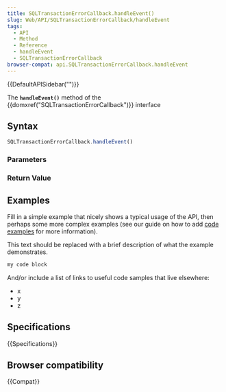 ```yaml
---
title: SQLTransactionErrorCallback.handleEvent()
slug: Web/API/SQLTransactionErrorCallback/handleEvent
tags:
  - API
  - Method
  - Reference
  - handleEvent
  - SQLTransactionErrorCallback
browser-compat: api.SQLTransactionErrorCallback.handleEvent
---
```

{{DefaultAPISidebar("")}}

The **`handleEvent()`** method of the {{domxref("SQLTransactionErrorCallback")}} interface 

## Syntax

```js
SQLTransactionErrorCallback.handleEvent()
```

### Parameters



### Return Value



## Examples

Fill in a simple example that nicely shows a typical usage of the API, then perhaps some more complex examples (see our guide on how to add [code examples](/en-US/docs/MDN/Contribute/Structures/Code_examples) for more information).

This text should be replaced with a brief description of what the example demonstrates.

```js
my code block
```

And/or include a list of links to useful code samples that live elsewhere:

*   x
*   y
*   z

## Specifications

{{Specifications}}

## Browser compatibility

{{Compat}}

